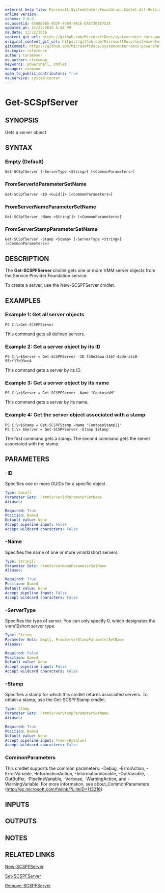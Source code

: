```yaml
---
external help file: Microsoft.SystemCenter.Foundation.Cmdlet.dll-Help.xml
online version: 
schema: 2.0.0
ms.assetid: 65A8B565-0D2F-4984-9A1E-EAA73B1E7528
updated_at: 12/22/2016 5:54 PM
ms.date: 12/22/2016
content_git_url: https://github.com/MicrosoftDocs/systemcenter-docs-powershell/blob/master/systemcenter-cmdlets/SystemCenter2016/ServiceProviderFoundation/vlatest/Get-SCSPFServer.md
original_content_git_url: https://github.com/MicrosoftDocs/systemcenter-docs-powershell/blob/master/systemcenter-cmdlets/SystemCenter2016/ServiceProviderFoundation/vlatest/Get-SCSPFServer.md
gitcommit: https://github.com/MicrosoftDocs/systemcenter-docs-powershell/blob/17c3a51bd892aad46c731d9f381f0704b4815004/systemcenter-cmdlets/SystemCenter2016/ServiceProviderFoundation/vlatest/Get-SCSPFServer.md
ms.topic: reference
author: tarameyer
ms.author: cfreeman
keywords: powershell, cmdlet
manager: carmonm
open_to_public_contributors: True
ms.service: system-center
---
```


# Get-SCSpfServer

## SYNOPSIS
Gets a server object.

## SYNTAX

### Empty (Default)
```
Get-SCSpfServer [-ServerType <String>] [<CommonParameters>]
```

### FromServerIdParameterSetName
```
Get-SCSpfServer -ID <Guid[]> [<CommonParameters>]
```

### FromServerNameParameterSetName
```
Get-SCSpfServer -Name <String[]> [<CommonParameters>]
```

### FromServerStampParameterSetName
```
Get-SCSpfServer -Stamp <Stamp> [-ServerType <String>] [<CommonParameters>]
```

## DESCRIPTION
The **Get-SCSPFServer** cmdlet gets one or more  VMM server objects from the Service Provider Foundation service.

To create a server, use the New-SCSPFServer cmdlet.

## EXAMPLES

### Example 1: Get all server objects
```
PS C:\>Get-SCSPFServer
```

This command gets all defined servers.

### Example 2: Get a server object by its ID
```
PS C:\>$Server = Get-SCSPFServer -ID f50e36aa-216f-4ade-a2c0-95cf17b93ee4
```

This command gets a server by its ID.

### Example 3: Get a server object by its name
```
PS C:\>$Server = Get-SCSPFServer -Name "ContosoVM"
```

This command gets a server by its name.

### Example 4: Get the server object associated with a stamp
```
PS C:\>$Stamp = Get-SCSPFStamp -Name "ContosoStamp11"
PS C:\> $Server = Get-SCSPFServer -Stamp $Stamp
```

The first command gets a stamp.
The second command gets the server associated with the stamp.

## PARAMETERS

### -ID
Specifies one or more GUIDs for a specific object.

```yaml
Type: Guid[]
Parameter Sets: FromServerIdParameterSetName
Aliases: 

Required: True
Position: Named
Default value: None
Accept pipeline input: False
Accept wildcard characters: False
```

### -Name
Specifies the name of one or more vmm12short servers.

```yaml
Type: String[]
Parameter Sets: FromServerNameParameterSetName
Aliases: 

Required: True
Position: Named
Default value: None
Accept pipeline input: False
Accept wildcard characters: False
```

### -ServerType
Specifies the type of server.
You can only specify 0, which designates the vmm12short server type.

```yaml
Type: String
Parameter Sets: Empty, FromServerStampParameterSetName
Aliases: 

Required: False
Position: Named
Default value: None
Accept pipeline input: False
Accept wildcard characters: False
```

### -Stamp
Specifies a stamp for which this cmdlet returns associated servers.
To obtain a stamp, use the Get-SCSPFStamp cmdlet.

```yaml
Type: Stamp
Parameter Sets: FromServerStampParameterSetName
Aliases: 

Required: True
Position: Named
Default value: None
Accept pipeline input: True (ByValue)
Accept wildcard characters: False
```

### CommonParameters
This cmdlet supports the common parameters: -Debug, -ErrorAction, -ErrorVariable, -InformationAction, -InformationVariable, -OutVariable, -OutBuffer, -PipelineVariable, -Verbose, -WarningAction, and -WarningVariable. For more information, see about_CommonParameters (http://go.microsoft.com/fwlink/?LinkID=113216).

## INPUTS

## OUTPUTS

## NOTES

## RELATED LINKS

[New-SCSPFServer](xref:SystemCenter2016/ServiceProviderFoundation/vlatest/New-SCSPFServer.md)

[Set-SCSPFServer](xref:SystemCenter2016/ServiceProviderFoundation/vlatest/Set-SCSPFServer.md)

[Remove-SCSPFServer](xref:SystemCenter2016/ServiceProviderFoundation/vlatest/Remove-SCSPFServer.md)

